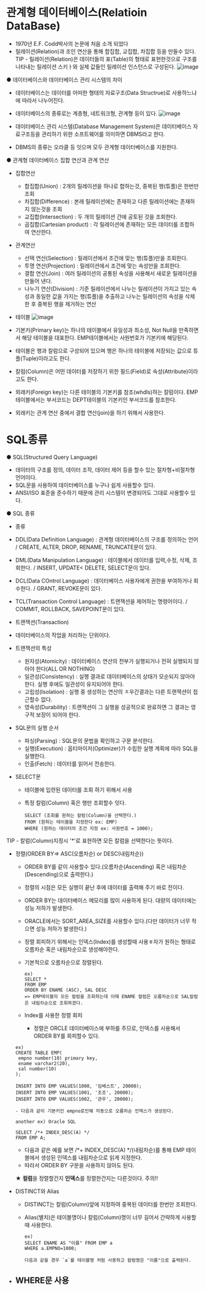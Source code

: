 
# 관계형 데이터베이스(Relatioin DataBase)
 - 1970년 E.F. Codd박사의 논문에 처음 소개 되었다
 - 릴레이션(Relation)과 조인 연산을 통해 합집합, 교집합, 차집합 등을 만들수 있다.
TIP - 릴레이션(Relation)은 데이터들의 표(Table)의 형태로 표현한것으로 구조를 나타내는 릴레이션 스키ㅏ와 실제 값들인 릴레이션 인스턴스로 구성된다.
![image](https://github.com/user-attachments/assets/655281af-91ae-4d66-8b65-1d9517bfba82)


● 데이터베이스와 데이터베이스 관리 시스템의 차이
- 데이터베이스는 데이터를 어떠한 형태의 자료구조(Data Structrue)로 사용하느냐에 따라서 나누어진다.
- 데이터베이스의 종류로는 계층형, 네트워크형, 관계형 등이 있다.
![image](https://github.com/user-attachments/assets/726d4e40-81e0-4c28-9c49-80ca624dd439)

- 데이터베이스 관리 시스템(Database Management System)은 데이터베이스 자료구조등을 관리하기 위한 소프트웨어를 의미하면 DBMS라고 한다.
- DBMS의 종류는 오라클 등 잇으며 모두 관계형 데이터베이스를 지원한다. 

● 관계형 데이터베이스 집합 연산과 관계 연산
- 집합연산
  - 합집합(Union) : 2개의 릴레이션을 하나로 합하는것, 중복된 행(튜플)은 한번만 조회
  - 차집합(Difference) : 본래 릴레이션에는 존재하고 다른 릴레이션에는 존재하지 않는것을 조회
  - 교집합(Intersection) : 두 개의 릴레이션 간에 공토된 것을 조회한다.
  - 곱집합(Cartesian product) : 각 릴레이션에 존재하는 모든 데이터를 조합하여 연산한다.
 
- 관계연산
  - 선택 연산(Selection) : 릴레이션에서 조건에 맞는 행(튜플)만을 조회한다.
  - 투명 연산(Projection) : 릴레이션에서 조건에 맞는 속성만을 조회한다.
  - 결합 연산(Join) : 여러 릴레이션의 공통된 속성을 사용해서 새로운 릴레이션을 만들어 낸다.
  - 나누기 연산(Division) : 기준 릴레이션에서 나누는 릴레이션이 가지고 있는 속성과 동일한 값을 가지는 행(튜플)을 추출하고 나누는 릴레이션의 속성을 삭제한 후 중복된 행을 제거하는 연산
 

- 테이블
  ![image](https://github.com/user-attachments/assets/c98feabe-ad17-4890-8139-a7f9adf2126c)

 - 기본키(Primary key)는 하나의 테이블에서 유일성과 최소성, Not Null을 만족하면서 해당 테이블을 대표한다. EMP테이블에서는 사원번호가 기본키에 해당된다.
 - 테이블은 행과 칼럼으로 구성되어 있으며 행은 하나의 테이블에 저장되는 값으로 튜플(Tuple)이라고도 한다.
 - 칼럼(Column)은 어떤 데이터를 저장하기 위한 필드(Field)로 속성(Attribute)이라고도 한다.
 - 외래키(Foreign key)는 다른 테이블의 기본키를 참조(whdls)하는 칼럼이다. EMP 테이블에서는 부서코드는 DEPT테이블의 기본키인 부서코드를 참조한다.
 - 외래키는 관계 연산 중에서 결합 연산(join)을 하기 위해서 사용한다.



# SQL종류

● SQL(Structured Query Language)
 - 데이터의 구조를 정의, 데이터 조작, 데이터 제어 등을 할수 있는 절차형+비절차형 언어이다.
 - SQL문을 사용하여 데이터베이스를 누구나 쉽게 사용할수 있다.
 - ANSI/ISO 표준을 준수하기 때문에 관리 시스템이 변경되어도 그대로 사용할수 있다.

● SQL 종류

- 종류
 - DDL(Data Definition Language) :  관계형 데이터베이스의 구조를 정의하는 언어 / CREATE, ALTER, DROP, RENAME, TRUNCATE문이 있다.
 - DML(Data Manipulation Language) : 테이블에서 데이터를 입력,수정, 삭제, 조회한다. / INSERT, UPDATE< DELETE, SELECT문이 있다. 
 - DCL(Data COntrol Language) : 데이터베이스 사용자에게 권한을 부여하거나 회수한다. / GRANT, REVOKE문이 있다.
 - TCL(Transaction Control Language) : 트랜잭션을 제어하는 명령어이다. / COMMIT, ROLLBACK, SAVEPOINT문이 있다.

- 트랜잭션(Transaction)
 - 데이터베이스의 작업을 처리하는 단위이다.

 - 트랜잭션의 특성
    - 원자성(Atomicity) : 데이터베이스 연산의 전부가 실행되거나 전혀 실행되지 않아야 한다(ALL OR NOTHING)
    - 일관성(Consistency) : 실행 결과로 데이터베이스의 상태가 모순되지 않아야 한다. 실행 후에도 일관성이 유지되어야 한다.
    - 고립성(Isolation) : 실행 중 생성하는 연산의 ㅈ우간결과는 다른 트랜잭션이 접근할수 없다.
    - 영속성(Durability) : 트랜잭션이 그 실행을 성공적으로 완료하면 그 결과는 영구적 보장이 되어야 한다.
  

- SQL문의 실행 순서
   - 파싱(Parsing) : SQL문의 문법을 확인하고 구문 분석한다.
   - 실행(Execution) : 옵티마이저(Optimizer)가 수립한 실행 계획에 따라 SQL을 실행한다.
   - 인출(Fetch) : 데이터를 읽어서 전송한다.




- SELECT문
  - 테이블에 입련된 데이터를 조회 하기 위해서 사용
  - 특정 칼럼(Column) 혹은 행만 조회할수 잇다.
 
    ```
    SELECT (조회를 원하는 칼럼(Column)을 선택한다.)
    FROM (원하는 테이블을 지정한다 ex: EMP)
    WHERE (원하는 데이터의 조건 지정 ex: 사원번호 = 1000);

    ```
TIP -  칼럼(Column)지정시 '*'로 표현하면 모든 칼럼을 선택한다는 뜻이다.

 - 정렬(ORDER BY=> ASC(오름차순) or DESC(내림차순))
    - ORDER BY를 같이 사용할수 있다.(오름차순(Ascending) 혹은 내림차순(Descending)으로 출력한다.)
    - 정렬의 시점은 모든 실행이 끝난 후에 데이터를 출력해 주기 바로 전이다.
    - ORDER BY는 데이터베이스 메모리를 많이 사용하게 된다. 대량의 데이터에는 성능 저하가 발생한다.
    - ORACLE에서는 SORT_AREA_SIZE를 사용할수 있다.(다만 데이터가 너무 작으면 성능 저하가 발생한다.)
    - 정렬 회피하기 위해서는 인덱스(Index)를 생성할때 사용ㅎ자가 원하는 형태로 오름차순 혹은 내림차순으로 생성해야한다.
    - 기본적으로 오름차순으로 정렬된다.
      
      ```
      ex)
      SELECT *
      FROM EMP
      ORDER BY ENAME (ASC), SAL DESC
      => EMP테이블의 모든 컬럼을 조회하는데 이때 ENAME 컬럼은 오름차순으로 SAL칼럼은 내림차순으로 조회하겠다.
      ```

    - Index를 사용한 정렬 회피
       - 정렬은 ORCLE 데이터베이스에 부하를 주므로, 인덱스를 사용해서 ORDER BY를 회피할수 있다.
     ```
     ex)
     CREATE TABLE EMP(
      empno number(10) primary key,
      ename varchar2(20),
      sal number(10)
     );

     INSERT INTO EMP VALUES(1000, '임베스트', 20000);
     INSERT INTO EMP VALUES(1001, '조조', 20000);
     INSERT INTO EMP VALUES(1002, '관우', 20000);
     ```
       - 다음과 같이 기본키인 empno로인해 자동으로 오름차순 인덱스가 생성된다.

     ```
     another ex) Oracle SQL

     SELECT /*+ INDEX_DESC(A) */
     FROM EMP A;
     ```

     - 다음과 같은 예를 보면 /*+ INDEX_DESC(A) */(내림차순)를 통해 EMP 테이블에서 생성된 인덱스를 내림차순으로 읽게 지정한다.
     - 따라서 ORDER BY 구문을 사용하지 않아도 된다.

    ★ **컬럼**을 정렬할건지 **인덱스**를 정렬한건지는 다른것이다. 주의!!



 - DISTINCT와 Alias
    - DISTINCT는 칼럼(Column)앞에 지정하여 중복된 데이터를 한번만 조회한다.
    - Alias(별치)은 테이블명이나 칼럼(Column)명이 너무 길어서 간략하게 사용할때 사용한다.
  
      ```
      ex)
      SELECT ENAME AS "이름" FROM EMP a
      WHERE a.EMPNO=1000;

      다음과 같을 경우 `a`를 테이블명 처럼 사용하고 칼럼명은 "이름"으로 출력된다.
      ```



 - WHERE문 사용
    - 


